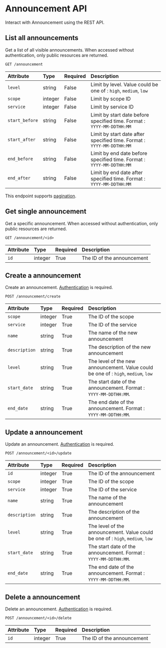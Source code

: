# Announcement API

Interact with Announcement using the REST API.

## List all announcements

Get a list of all visible announcements. When accessed without authentication, only public resources are returned.

```
GET /announcement
```

| Attribute | Type | Required | Description |
|:----------|:-----|:---------|:------------|
| `level`        | string  | False | Limit by level. Value could be one of : `high`, `medium`, `low` |
| `scope`        | integer | False | Limit by scope ID |
| `service`      | integer | False | Limit by service ID |
| `start_before` | string  | False | Limit by start date before specified time. Format : `YYYY-MM-DDTHH:MM` |
| `start_after`  | string  | False | Limit by start date after specified time. Format : `YYYY-MM-DDTHH:MM` |
| `end_before`   | string  | False | Limit by end date before specified time. Format : `YYYY-MM-DDTHH:MM` |
| `end_after`    | string  | False | Limit by end date after specified time. Format : `YYYY-MM-DDTHH:MM` |

This endpoint supports [pagination](./pagination.md).

## Get single announcement

Get a specific announcement. When accessed without authentication, only public resources are returned.

```
GET /announcement/<id>
```

| Attribute | Type | Required | Description |
|:----------|:-----|:---------|:------------|
| `id` | integer | True | The ID of the announcement |

## Create a announcement

Create an announcement. [Authentication](./authentication.md) is required.

```
POST /announcement/create
```

| Attribute | Type | Required | Description |
|:----------|:-----|:---------|:------------|
| `scope`       | integer | True  | The ID of the scope |
| `service`     | integer | True  | The ID of the service |
| `name`        | string  | True  | The name of the new announcement |
| `description` | string  | True | The description of the new announcement |
| `level`       | string  | True  | The level of the new announcement. Value could be one of : `high`, `medium`, `low` |
| `start_date`  | string  | True  | The start date of the announcement. Format : `YYYY-MM-DDTHH:MM`. |
| `end_date`    | string  | True  | The end date of the announcement. Format : `YYYY-MM-DDTHH:MM`. |

## Update a announcement

Update an announcement. [Authentication](./authentication.md) is required.

```
POST /announcement/<id>/update
```

| Attribute | Type | Required | Description |
|:----------|:-----|:---------|:------------|
| `id`          | integer | True  | The ID of the announcement |
| `scope`       | integer | True  | The ID of the scope |
| `service`     | integer | True  | The ID of the service |
| `name`        | string  | True  | The name of the announcement |
| `description` | string  | True | The description of the announcement |
| `level`       | string  | True  | The level of the announcement. Value could be one of : `high`, `medium`, `low` |
| `start_date`  | string  | True  | The start date of the announcement. Format : `YYYY-MM-DDTHH:MM`. |
| `end_date`    | string  | True  | The end date of the announcement. Format : `YYYY-MM-DDTHH:MM`. |

## Delete a announcement

Delete an announcement. [Authentication](./authentication.md) is required.

```
POST /announcement/<id>/delete
```

| Attribute | Type | Required | Description |
|:----------|:-----|:---------|:------------|
| `id` | integer | True | The ID of the announcement |
